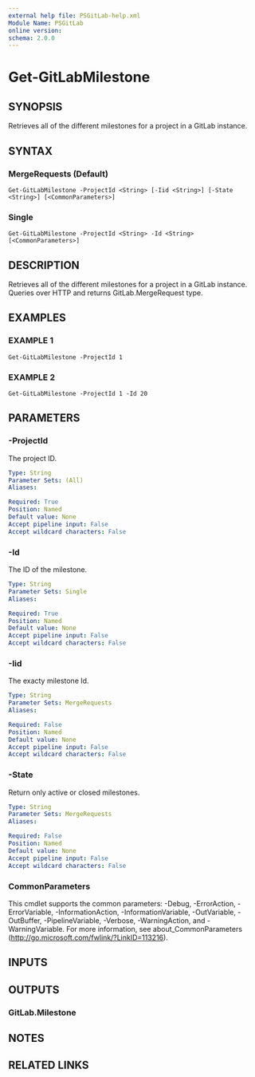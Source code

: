 ```yaml
---
external help file: PSGitLab-help.xml
Module Name: PSGitLab
online version:
schema: 2.0.0
---
```


# Get-GitLabMilestone

## SYNOPSIS
Retrieves all of the different milestones for a project in a GitLab instance.

## SYNTAX

### MergeRequests (Default)
```
Get-GitLabMilestone -ProjectId <String> [-Iid <String>] [-State <String>] [<CommonParameters>]
```

### Single
```
Get-GitLabMilestone -ProjectId <String> -Id <String> [<CommonParameters>]
```

## DESCRIPTION
Retrieves all of the different milestones for a project in a GitLab instance.
Queries over HTTP and returns GitLab.MergeRequest type.

## EXAMPLES

### EXAMPLE 1
```
Get-GitLabMilestone -ProjectId 1
```

### EXAMPLE 2
```
Get-GitLabMilestone -ProjectId 1 -Id 20
```

## PARAMETERS

### -ProjectId
The project ID.

```yaml
Type: String
Parameter Sets: (All)
Aliases:

Required: True
Position: Named
Default value: None
Accept pipeline input: False
Accept wildcard characters: False
```

### -Id
The ID of the milestone.

```yaml
Type: String
Parameter Sets: Single
Aliases:

Required: True
Position: Named
Default value: None
Accept pipeline input: False
Accept wildcard characters: False
```

### -Iid
The exacty milestone Id.

```yaml
Type: String
Parameter Sets: MergeRequests
Aliases:

Required: False
Position: Named
Default value: None
Accept pipeline input: False
Accept wildcard characters: False
```

### -State
Return only active or closed milestones.

```yaml
Type: String
Parameter Sets: MergeRequests
Aliases:

Required: False
Position: Named
Default value: None
Accept pipeline input: False
Accept wildcard characters: False
```

### CommonParameters
This cmdlet supports the common parameters: -Debug, -ErrorAction, -ErrorVariable, -InformationAction, -InformationVariable, -OutVariable, -OutBuffer, -PipelineVariable, -Verbose, -WarningAction, and -WarningVariable. For more information, see about_CommonParameters (http://go.microsoft.com/fwlink/?LinkID=113216).

## INPUTS

## OUTPUTS

### GitLab.Milestone

## NOTES

## RELATED LINKS
